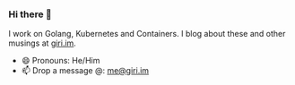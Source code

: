 ### Hi there 👋

I work on Golang, Kubernetes and Containers. I blog about these and other musings at [giri.im](https://blog.giri.im). 

- 😄 Pronouns: He/Him
- 📫 Drop a message @: me@giri.im

<!--
**ace03uec/ace03uec** is a ✨ _special_ ✨ repository because its `README.md` (this file) appears on your GitHub profile.

Here are some ideas to get you started:

- 🔭 I’m currently working on ...
- 🌱 I’m currently learning ...
- 👯 I’m looking to collaborate on ...
- 🤔 I’m looking for help with ...
- 💬 Ask me about ...
- 📫 How to reach me: ...
- 😄 Pronouns: ...
- ⚡ Fun fact: ...
-->
